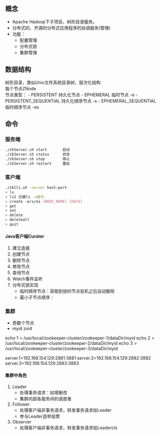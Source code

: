 ## 概念
- Apache Hadoop下子项目，树形目录服务。
- 分布式的、开源的分布式应用程序的协调服务(管理)
- 功能：
    - 配置管理
    - 分布式锁
    - 集群管理

## 数据结构
树形目录，类似Unix文件系统目录树，层次化结构   
每个节点ZNode   
节点类型：
    - PERSISTENT 持久化节点
    - EPHEMERAL  临时节点  -e 
    - PERSISTENT_SEQUENTIAL 持久化顺序节点  -s
    - EPHEMERAL_SEQUENTIAL  临时顺序节点    -es


## 命令
### 服务端
```bash
./zkServer.sh start       启动
./zkServer.sh status      状态
./zkServer.sh stop        停止
./zkServer.sh restart     重启
```
### 客户端
```bash
./zkCli.sh -server host:port
> ls   
> ls2 已被ls -s替代    
> create -e/s/es [NODE_NAME] [DATA]    
> get    
> set    
> delete    
> deleteall    
> quit    
```
#### Java客户端Curator
1. 建立连接
2. 创建节点
3. 删除节点
4. 修改节点
5. 查询节点
6. Watch事件监听
7. 分布式锁实现
    - 临时顺序节点：获取到锁的节点宕机之后自动删除
    - 最小子节点顺序：

### 集群
- 奇数个节点
- myid  zxid

echo 1 > /usr/local/zookeeper-cluster/zookeeper-1/dataDir/myid
echo 2 > /usr/local/zookeeper-cluster/zookeeper-2/dataDir/myid
echo 3 > /usr/local/zookeeper-cluster/zookeeper-3/dataDir/myid

server.1=192.168.154.129:2881:3881
server.2=192.168.154.129:2882:3882
server.3=192.168.154.129:2883:3883

#### 集群中角色
1. Leader
    - 处理事务请求：如增删改
    - 集群内部各服务间的调度者
2. Follower
    - 处理客户端非事务请求，转发事务请求给Leader
    - 参与Leader选举投票
3. Observer
    - 处理客户端非事务请求，转发事务请求给Leadercls

    
